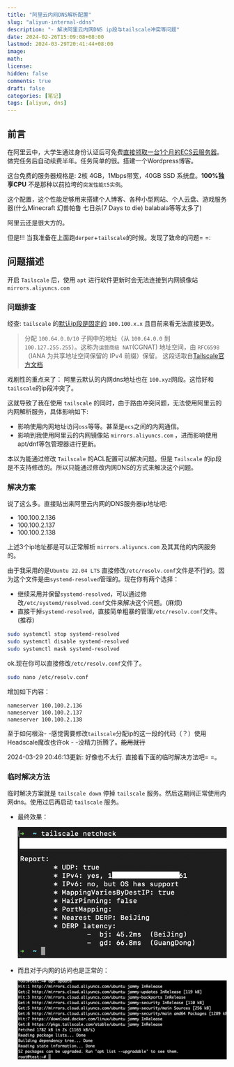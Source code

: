 ```yaml
---
title: "阿里云内网DNS解析配置"
slug: "aliyun-internal-ddns"
description: "- 解决阿里云内网DNS ip段与tailscale冲突等问题"
date: 2024-02-26T15:09:08+08:00
lastmod: 2024-03-29T20:41:44+08:00
image: 
math: 
license: 
hidden: false
comments: true
draft: false
categories: [笔记]
tags: [aliyun, dns]
---
```


## 前言

在阿里云中，大学生通过身份认证后可免费[直接领取一台1个月的ECS云服务器](https://developer.aliyun.com/plan/student)。做完任务后自动续费半年。任务简单的很。搭建一个Wordpress博客。

这台免费的服务器规格是: 2核 4GB，1Mbps带宽，40GB SSD 系统盘。**100%独享CPU**
不是那种以前拉垮的`突发性能t5实例`。

这个配置，这个性能足够用来搭建个人博客、各种小型网站、个人云盘、游戏服务器(什么Minecraft 幻兽帕鲁 七日杀(7 Days to die) balabala等等太多了)

阿里云还是很大方的。

但是!!! 当我准备在上面跑`derper`+`tailscale`的时候。发现了致命的问题= =:

## 问题描述

开启 `Tailscale` 后，使用 `apt` 进行软件更新时会无法连接到内网镜像站 `mirrors.aliyuncs.com`

### 问题排查

经查: `tailscale` 的[默认ip段是固定的](https://tailscale.com/kb/1033/ip-and-dns-addresses#mapping-machine-names-to-ip-addresses-using-dns) `100.100.x.x` 且目前来看无法直接更改。

> 分配 `100.64.0.0/10` 子网中的地址（从 `100.64.0.0` 到 `100.127.255.255`）。这称为`运营商级 NAT`(CGNAT) 地址空间，由 `RFC6598`（IANA 为共享地址空间保留的 IPv4 前缀）保留。 这段话取自[Tailscale官方文档](https://tailscale.com/kb/1015/100.x-addresses)

戏剧性的重点来了： 阿里云默认的内网dns地址也在 `100.xyz`网段。这恰好和 `tailscale`的ip段冲突了。

这就导致了我在使用 `tailscale` 的同时，由于路由冲突问题，无法使用阿里云的内网解析服务，具体影响如下:

+ 影响使用内网地址访问`oss`等等。甚至是`ecs`之间的内网通信。
+ 影响到我使用阿里云的内网镜像站 `mirrors.aliyuncs.com` ，进而影响使用apt/dnf等包管理器进行更新。

本以为能通过修改 `Tailscale` 的ACL配置可以解决问题。但是 `Tailscale` 的ip段是不支持修改的。所以只能通过修改内网DNS的方式来解决这个问题。

### 解决方案

说了这么多。直接贴出来阿里云内网的DNS服务器ip地址吧:

+ 100.100.2.136
+ 100.100.2.137
+ 100.100.2.138

上述3个ip地址都是可以正常解析 `mirrors.aliyuncs.com` 及其其他的内网服务的。

由于我采用的是`Ubuntu 22.04 LTS` 直接修改`/etc/resolv.conf`文件是不行的。因为这个文件是由`systemd-resolved`管理的。现在你有两个选择：

+ 继续采用并保留`systemd-resolved`，可以通过修改`/etc/systemd/resolved.conf`文件来解决这个问题。(麻烦)
+ 直接干掉`systemd-resolved`，直接简单粗暴的管理`/etc/resolv.conf`文件。(推荐)

```bash
sudo systemctl stop systemd-resolved
sudo systemctl disable systemd-resolved
sudo systemctl mask systemd-resolved
```

ok.现在你可以直接修改`/etc/resolv.conf`文件了。

```bash
sudo nano /etc/resolv.conf
```

增加如下内容：

```text
nameserver 100.100.2.136
nameserver 100.100.2.137
nameserver 100.100.2.138
```

至于如何根治- -感觉需要修改`tailscale`分配ip的这一段的代码（？）使用Headscale魔改也许ok - -没精力折腾了。~~能用就行~~

2024-03-29 20:46:13更新: 好像也不太行. 直接看下面的临时解决方法吧= =。

### 临时解决方法

临时解决方案就是 `tailscale down` 停掉 `tailscale` 服务。然后这期间正常使用内网dns。使用过后再启动 `tailscale` 服务。

+ 最终效果：

    ![效果图](result.png)

+ 而且对于内网的访问也是正常的：

    ![内网访问](apt.png)
